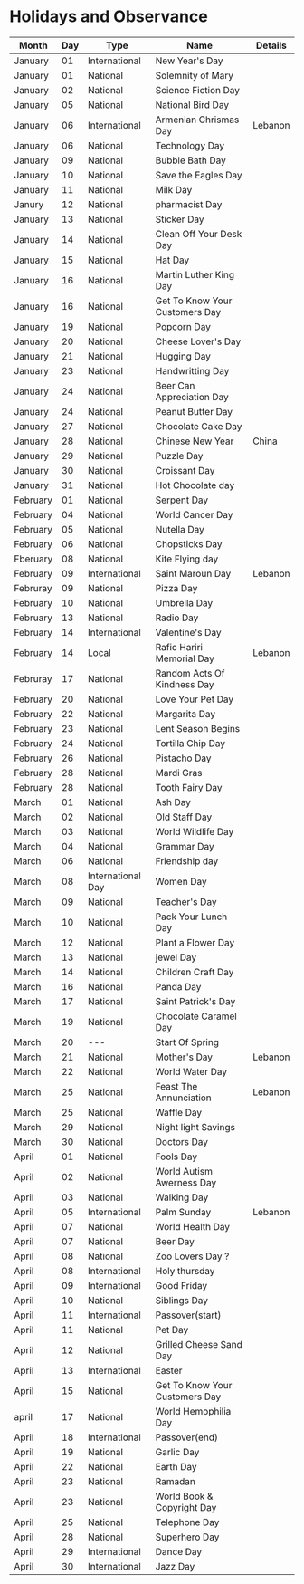 # Holidays and Observance

|Month |Day |Type |Name |Details
--- | --- | --- | --- | ---
|January |01 |International |New Year's Day
|January |01 |National |Solemnity of Mary
|January |02 |National |Science Fiction Day
|January |05 |National |National Bird Day
|January |06 |International |Armenian Chrismas Day |Lebanon
|January |06 |National |Technology Day
|January |09 |National  |Bubble Bath Day 
|January |10 |National |Save the Eagles Day 
|January |11 |National |Milk Day 
|Janury  |12 |National |pharmacist Day 
|January |13 |National |Sticker Day 
|January |14 |National |Clean Off Your Desk Day 
|January |15 |National |Hat Day 
|January |16 |National |Martin Luther King Day
|January |16 |National |Get To Know Your Customers Day 
|January |19 |National |Popcorn Day 
|January |20 |National |Cheese Lover's Day
|January |21 |National |Hugging Day 
|January |23 |National |Handwritting Day 
|January |24 |National |Beer Can Appreciation Day 
|January |24 |National |Peanut Butter Day 
|January |27 |National |Chocolate Cake Day 
|January |28 |National |Chinese New Year |China 
|January |29 |National |Puzzle Day 
|January |30 |National |Croissant Day 
|January |31 |National |Hot Chocolate day 
|February |01 |National |Serpent Day 
|February |04 |National |World Cancer Day 
|February |05 |National |Nutella Day 
|February |06 |National |Chopsticks Day 
|Fberuary |08 |National |Kite Flying day 
|February |09 |International |Saint Maroun Day | Lebanon
|Februray |09 |National |Pizza Day 
|February |10 |National |Umbrella Day
|February |13 |National |Radio Day 
|February |14 |International |Valentine's  Day 
|February |14 |Local |Rafic Hariri Memorial Day |Lebanon
|Februray |17|National |Random Acts Of Kindness Day 
|February |20|National |Love Your Pet Day 
|February |22|National |Margarita Day 
|February |23|National |Lent Season Begins 
|February |24|National |Tortilla Chip Day 
|February |26|National |Pistacho Day 
|February |28|National |Mardi Gras 
|February |28|National |Tooth Fairy Day 
|March |01|National |Ash Day 
|March |02|National |Old Staff Day 
|March |03|National |World Wildlife Day 
|March |04|National |Grammar Day 
|March |06|National |Friendship day 
|March |08|International Day |Women Day 
|March |09|National |Teacher's Day 
|March |10|National |Pack Your Lunch Day 
|March |12|National |Plant a Flower Day 
|March |13|National |jewel Day 
|March |14|National |Children Craft Day 
|March |16|National |Panda Day 
|March |17|National |Saint Patrick's Day 
|March |19|National |Chocolate Caramel Day 
|March |20|---|Start Of Spring 
|March |21|National |Mother's Day |Lebanon 
|March |22|National |World Water Day 
|March|25|National |Feast The Annunciation |Lebanon 
|March|25|National |Waffle Day 
|March|29|National |Night light Savings 
|March|30|National |Doctors Day 
|April|01|National |Fools Day 
|April|02|National |World Autism Awerness Day 
|April|03|National |Walking Day 
|April|05|International |Palm Sunday |Lebanon 
|April|07|National |World Health Day 
|April|07|National |Beer Day 
|April|08|National |Zoo Lovers Day ?
|April|08|International |Holy thursday 
|April|09|International |Good Friday
|April|10|National|Siblings Day 
|April|11|International |Passover(start)
|April|11|National |Pet Day 
|April|12|National |Grilled Cheese Sand Day 
|April|13|International |Easter 
|April|15|National | Get To Know Your Customers Day 
|april|17|National| World Hemophilia Day 
|April|18|International |Passover(end)
|April|19|National |Garlic Day 
|April|22|National |Earth Day |
|April|23|National |Ramadan |
|April|23|National |World Book & Copyright Day 
|April|25|National |Telephone Day 
|April|28|National |Superhero Day
|April|29|International |Dance Day 
|April|30|International |Jazz Day 
